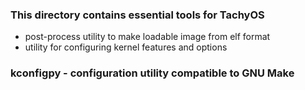 ### This directory contains essential tools for TachyOS
- post-process utility to make loadable image from elf format
- utility for configuring kernel features and options

### kconfigpy - configuration utility compatible to GNU Make
